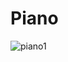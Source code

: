 # Piano
![piano1](https://github.com/Apache-ghost/Piano/assets/125418589/8d6ca4c1-ebe2-48d4-bd82-4bacb2100456)
